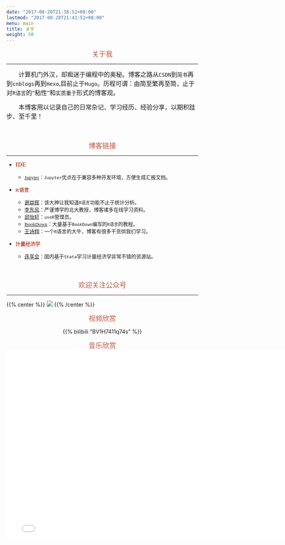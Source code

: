 ```yaml
---
date: "2017-08-20T21:38:52+08:00"
lastmod: "2017-08-28T21:41:52+08:00"
menu: main
title: 关于
weight: 50
---
```

<div align=center> 
<font face="华文行楷" color=#BF5442 size=4>关于我</font>
</div>

------


<font face="仿宋"  size=3>　　计算机门外汉，却痴迷于编程中的奥秘。博客之路从`CSDN`到`简书`再到`cnblogs`再到`Hexo`,目前止于`Hugo`。历程可谓：由简至繁再至简，止于对`R语言`的“粘性”和`实质重于`形式的博客观。</font>　  

<font face="仿宋"  size=3>　　本博客用以记录自己的日常杂记、学习经历、经验分享，以期积跬步、至千里！</font>

<font face="仿宋"  size=3>　　</font>



<div align=center> 
<font face="华文行楷" color=#BF5442 size=4>博客链接</font>
</div>

------
- <font face="仿宋" color=#BF5442 size=3>**IDE**</font>  
  * <font face="仿宋"  size=2>[Jupyter](https://www.lianxh.cn/news/1b7c55f899314.html)：`Jupyter`优点在于兼容多种开发环境，方便生成汇报文档。</font>

  
- <font face="仿宋" color=#BF5442  size=2>**R语言**</font>  
  * <font face="仿宋"  size=2>[谢益辉](http://yihui.name/)：该大神让我知道`R语言`功能不止于统计分析。</font>
  * <font face="仿宋"  size=2>[李东风](http://www.math.pku.edu.cn/teachers/lidf)：严谨博学的北大教授，博客诸多在线学习资料。</font>
  * <font face="仿宋"  size=2>[邱怡轩](https://yixuan.cos.name/cn/)：`useR`管理员。</font>
  * <font face="仿宋"  size=2>[BookDown](https://bookdown.org/)：大量基于`BookDown`编写的`R语言`的教程。</font>
  * <font face="仿宋"  size=2>[王诗翔](https://shixiangwang.github.io/home/)：一个`R`语言的大牛，博客有很多干货供我们学习。</font>
  
  
- <font face="仿宋" color=#BF5442 size=2>**计量经济学**</font>  
  * <font face="仿宋"  size=2>[连享会](https://www.lianxh.cn/news/d4d5cd7220bc7.html)：国内基于`Stata`学习计量经济学非常不错的资源站。</font>


<font face="仿宋"  size=3>　　</font>







<div align=center> 
<font face="华文行楷" color=#BF5442 size=4>欢迎关注公众号</font>
</div>

------
{{% center %}}
![](https://gitee.com/shao818/Figure/raw/master/null/%E6%88%AA%E5%9B%BE_20203527093554.png)
{{% /center %}}




<div align=center> 
<font face="华文行楷" color=#BF5442 size=4>视频欣赏</font>

{{% bilibili "BV1H7411q74s" %}}




<div align=center> 
<font face="华文行楷" color=#BF5442 size=4>音乐欣赏</font>
<div align=center> 

<iframe frameborder="no" border="0" marginwidth="0" marginheight="0" width=770 height=500 src="//music.163.com/outchain/player?type=0&id=5187397217&auto=1&height=430"></iframe>

